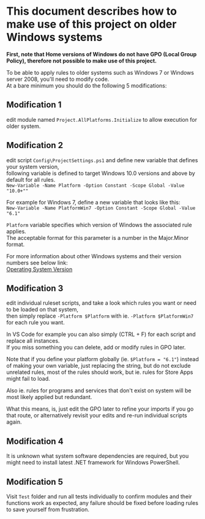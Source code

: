 
# This document describes how to make use of this project on older Windows systems

**First, note that Home versions of Windows do not have GPO (Local Group Policy),
therefore not possible to make use of this project.**

To be able to apply rules to older systems such as Windows 7 or Windows server 2008,
you'll need to modify code.\
At a bare minimum you should do the following 5 modifications:

## Modification 1

edit module named `Project.AllPlatforms.Initialize` to allow execution for older system.

## Modification 2

edit script `Config\ProjectSettings.ps1` and define new variable that defines your system version,\
following variable is defined to target Windows 10.0 versions and above by default for all rules.\
```New-Variable -Name Platform -Option Constant -Scope Global -Value "10.0+""```

For example for Windows 7, define a new variable that looks like this:\
```New-Variable -Name PlatformWin7 -Option Constant -Scope Global -Value "6.1"```

`Platform` variable specifies which version of Windows the associated rule applies.\
The acceptable format for this parameter is a number in the Major.Minor format.

For more information about other Windows systems and their version numbers see below link:\
[Operating System Version](https://docs.microsoft.com/en-us/windows/win32/sysinfo/operating-system-version)

## Modification 3

edit individual ruleset scripts, and take a look which rules you want or need to be loaded on
that system,\
then simply replace ```-Platform $Platform``` with ie. ```-Platform $PlatformWin7```
for each rule you want.

In VS Code for example you can also simply (CTRL + F) for each script and replace all instances.\
If you miss something you can delete, add or modify rules in GPO later.

Note that if you define your platform globally (ie. ```$Platform = "6.1"```) instead of making your
own variable, just replacing the string, but do not exclude unrelated rules,
most of the rules should work, but ie. rules for Store Apps might fail to load.

Also ie. rules for programs and services that don't exist on system will be most likely applied
but redundant.

What this means, is, just edit the GPO later to refine your imports if you go that route,
or alternatively revisit your edits and re-run individual scripts again.

## Modification 4

It is unknown what system software dependencies are required, but you might need to install latest
.NET framework for Windows PowerShell.

## Modification 5

Visit `Test` folder and run all tests individually to confirm modules and their functions work as
expected, any failure should be fixed before loading rules to save yourself from frustration.
